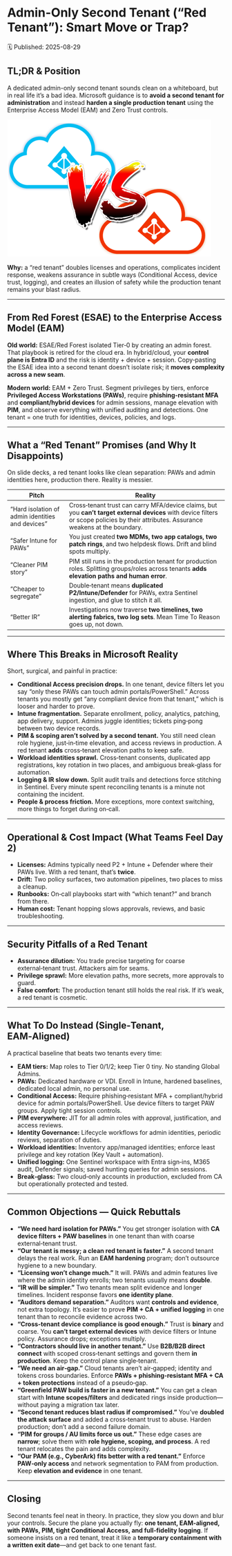 # Admin-Only Second Tenant (“Red Tenant”): Smart Move or Trap?
🗓️ Published: 2025-08-29

## TL;DR & Position
A dedicated admin-only second tenant sounds clean on a whiteboard, but in real life it’s a bad idea. Microsoft guidance is to **avoid a second tenant for administration** and instead **harden a single production tenant** using the Enterprise Access Model (EAM) and Zero Trust controls.

![](assets/Red%20Tenant%20Smart%20move%20or%20trap/2025-08-29-01-03-39.png)

**Why:** a “red tenant” doubles licenses and operations, complicates incident response, weakens assurance in subtle ways (Conditional Access, device trust, logging), and creates an illusion of safety while the production tenant remains your blast radius.

---

## From Red Forest (ESAE) to the Enterprise Access Model (EAM)
**Old world:** ESAE/Red Forest isolated Tier‑0 by creating an admin forest. That playbook is retired for the cloud era. In hybrid/cloud, your **control plane is Entra ID** and the risk is identity + device + session. Copy‑pasting the ESAE idea into a second tenant doesn’t isolate risk; it **moves complexity across a new seam**.

**Modern world:** EAM + Zero Trust. Segment privileges by tiers, enforce **Privileged Access Workstations (PAWs)**, require **phishing‑resistant MFA** and **compliant/hybrid devices** for admin sessions, manage elevation with **PIM**, and observe everything with unified auditing and detections. One tenant = one truth for identities, devices, policies, and logs.

---

## What a “Red Tenant” Promises (and Why It Disappoints)
On slide decks, a red tenant looks like clean separation: PAWs and admin identities here, production there. Reality is messier.

| Pitch | Reality |
|---|---|
| “Hard isolation of admin identities and devices” | Cross‑tenant trust can carry MFA/device claims, but you **can’t target external devices** with device filters or scope policies by their attributes. Assurance weakens at the boundary. |
| “Safer Intune for PAWs” | You just created **two MDMs, two app catalogs, two patch rings**, and two helpdesk flows. Drift and blind spots multiply. |
| “Cleaner PIM story” | PIM still runs in the production tenant for production roles. Splitting groups/roles across tenants **adds elevation paths and human error**. |
| “Cheaper to segregate” | Double‑tenant means **duplicated P2/Intune/Defender** for PAWs, extra Sentinel ingestion, and glue to stitch it all. |
| “Better IR” | Investigations now traverse **two timelines, two alerting fabrics, two log sets**. Mean Time To Reason goes up, not down. |

---

## Where This Breaks in Microsoft Reality
Short, surgical, and painful in practice:

- **Conditional Access precision drops.** In one tenant, device filters let you say “only these PAWs can touch admin portals/PowerShell.” Across tenants you mostly get “any compliant device from that tenant,” which is looser and harder to prove.
- **Intune fragmentation.** Separate enrollment, policy, analytics, patching, app delivery, support. Admins juggle identities; tickets ping‑pong between two device records.
- **PIM & scoping aren’t solved by a second tenant.** You still need clean role hygiene, just‑in‑time elevation, and access reviews in production. A red tenant **adds** cross‑tenant elevation paths to keep safe.
- **Workload identities sprawl.** Cross‑tenant consents, duplicated app registrations, key rotation in two places, and ambiguous break‑glass for automation.
- **Logging & IR slow down.** Split audit trails and detections force stitching in Sentinel. Every minute spent reconciling tenants is a minute not containing the incident.
- **People & process friction.** More exceptions, more context switching, more things to forget during on‑call.

---

## Operational & Cost Impact (What Teams Feel Day 2)
- **Licenses:** Admins typically need P2 + Intune + Defender where their PAWs live. With a red tenant, that’s **twice**.
- **Drift:** Two policy surfaces, two automation pipelines, two places to miss a cleanup.
- **Runbooks:** On‑call playbooks start with “which tenant?” and branch from there.
- **Human cost:** Tenant hopping slows approvals, reviews, and basic troubleshooting.

---

## Security Pitfalls of a Red Tenant
- **Assurance dilution:** You trade precise targeting for coarse external‑tenant trust. Attackers aim for seams.
- **Privilege sprawl:** More elevation paths, more secrets, more approvals to guard.
- **False comfort:** The production tenant still holds the real risk. If it’s weak, a red tenant is cosmetic.

---

## What To Do Instead (Single‑Tenant, EAM‑Aligned)
A practical baseline that beats two tenants every time:

- **EAM tiers:** Map roles to Tier 0/1/2; keep Tier 0 tiny. No standing Global Admins.
- **PAWs:** Dedicated hardware or VDI. Enroll in Intune, hardened baselines, dedicated local admin, no personal use.
- **Conditional Access:** Require phishing‑resistant MFA + compliant/hybrid device for admin portals/PowerShell. Use device filters to target PAW groups. Apply tight session controls.
- **PIM everywhere:** JIT for all admin roles with approval, justification, and access reviews.
- **Identity Governance:** Lifecycle workflows for admin identities, periodic reviews, separation of duties.
- **Workload identities:** Inventory app/managed identities; enforce least privilege and key rotation (Key Vault + automation).
- **Unified logging:** One Sentinel workspace with Entra sign‑ins, M365 audit, Defender signals; saved hunting queries for admin sessions.
- **Break‑glass:** Two cloud‑only accounts in production, excluded from CA but operationally protected and tested.

---

## Common Objections — Quick Rebuttals
- **“We need hard isolation for PAWs.”** You get stronger isolation with **CA device filters + PAW baselines** in one tenant than with coarse external‑tenant trust.
- **“Our tenant is messy; a clean red tenant is faster.”** A second tenant delays the real work. Run an **EAM hardening** program; don’t outsource hygiene to a new boundary.
- **“Licensing won’t change much.”** It will. PAWs and admin features live where the admin identity enrolls; two tenants usually means **double**.
- **“IR will be simpler.”** Two tenants mean split evidence and longer timelines. Incident response favors **one identity plane**.
- **“Auditors demand separation.”** Auditors want **controls and evidence**, not extra topology. It’s easier to prove **PIM + CA + unified logging** in one tenant than to reconcile evidence across two.
- **“Cross‑tenant device compliance is good enough.”** Trust is **binary** and coarse. You **can’t target external devices** with device filters or Intune policy. Assurance drops; exceptions multiply.
- **“Contractors should live in another tenant.”** Use **B2B/B2B direct connect** with scoped cross‑tenant settings and govern them **in production**. Keep the control plane single‑tenant.
- **“We need an air‑gap.”** Cloud tenants aren’t air‑gapped; identity and tokens cross boundaries. Enforce **PAWs + phishing‑resistant MFA + CA + token protections** instead of a pseudo‑gap.
- **“Greenfield PAW build is faster in a new tenant.”** You can get a clean start with **Intune scopes/filters** and dedicated rings inside production—without paying a migration tax later.
- **“Second tenant reduces blast radius if compromised.”** You’ve **doubled the attack surface** and added a cross‑tenant trust to abuse. Harden production; don’t add a second failure domain.
- **“PIM for groups / AU limits force us out.”** These edge cases are **narrow**; solve them with **role hygiene, scoping, and process**. A red tenant relocates the pain and adds complexity.
- **“Our PAM (e.g., CyberArk) fits better with a red tenant.”** Enforce **PAW‑only access** and network segmentation to PAM from production. Keep **elevation and evidence** in one tenant.

---

## Closing
Second tenants feel neat in theory. In practice, they slow you down and blur your controls. Secure the plane you actually fly: **one tenant, EAM‑aligned, with PAWs, PIM, tight Conditional Access, and full‑fidelity logging**. If someone insists on a red tenant, treat it like a **temporary containment with a written exit date**—and get back to one tenant fast.
